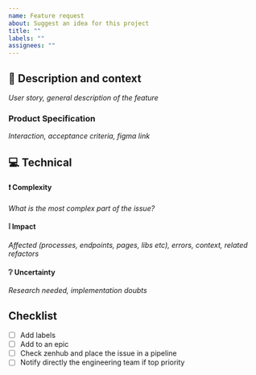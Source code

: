 ```yaml
---
name: Feature request
about: Suggest an idea for this project
title: ""
labels: ""
assignees: ""
---
```


## :notebook_with_decorative_cover: Description and context

_User story, general description of the feature_

### Product Specification

_Interaction, acceptance criteria, figma link_

## :computer: Technical

#### :exclamation: Complexity

_What is the most complex part of the issue?_

#### :grey_exclamation: Impact

_Affected (processes, endpoints, pages, libs etc), errors, context, related refactors_

#### :grey_question: Uncertainty

_Research needed, implementation doubts_

## Checklist

- [ ] Add labels
- [ ] Add to an epic
- [ ] Check zenhub and place the issue in a pipeline
- [ ] Notify directly the engineering team if top priority

